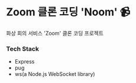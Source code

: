 # Zoom 클론 코딩 'Noom' 📹
화상 회의 서비스 'Zoom' 클론 코딩 프로젝트

### Tech Stack
- Express
- pug
- ws(a Node.js WebSocket library)